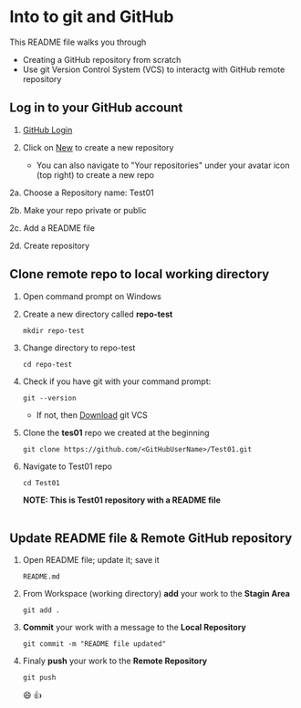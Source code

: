 # Into to git and GitHub

This README file walks you through

- Creating a GitHub repository from scratch
- Use git Version Control System (VCS) to interactg with GitHub remote repository

## **Log in to your GitHub account**

1. [GitHub Login](https://github.com/login)

2. Click on [New](https://github.com/new) to create a new repository

   - You can also navigate to "Your repositories" under your avatar icon (top right) to create a new repo

2a. Choose a Repository name: Test01

2b. Make your repo private or public

2c. Add a README file

2d. Create repository <br>

## **Clone remote repo to local working directory**

1. Open command prompt on Windows

2. Create a new directory called **repo-test**

   ```
   mkdir repo-test
   ```

3. Change directory to repo-test

   ```
   cd repo-test
   ```

4. Check if you have git with your command prompt:

   ```
   git --version
   ```

   - If not, then [Download](https://git-scm.com/downloads) git VCS

5. Clone the **tes01** repo we created at the beginning

   ```
   git clone https://github.com/<GitHubUserName>/Test01.git
   ```

6. Navigate to Test01 repo

   ```
   cd Test01
   ```

   **NOTE: This is Test01 repository with a README file** <br><br>

## **Update README file & Remote GitHub repository**

1. Open README file; update it; save it

   ```
   README.md
   ```

2. From Workspace (working directory) **add** your work to the **Stagin Area**

   ```
   git add .
   ```

3. **Commit** your work with a message to the **Local Repository**

   ```
   git commit -m "README file updated"
   ```

4. Finaly **push** your work to the **Remote Repository**

   ```
   git push
   ```

   :smile: :+1:
